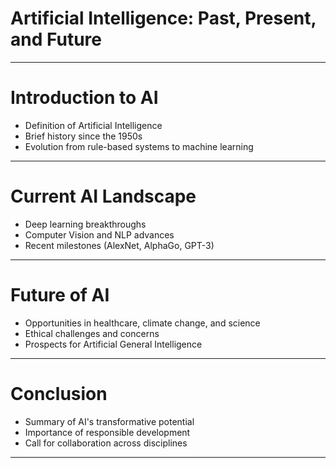 # Artificial Intelligence: Past, Present, and Future

---


# Introduction to AI

- Definition of Artificial Intelligence
- Brief history since the 1950s
- Evolution from rule-based systems to machine learning

---

# Current AI Landscape

- Deep learning breakthroughs
- Computer Vision and NLP advances
- Recent milestones (AlexNet, AlphaGo, GPT-3)

---

# Future of AI

- Opportunities in healthcare, climate change, and science
- Ethical challenges and concerns
- Prospects for Artificial General Intelligence

---

# Conclusion

- Summary of AI's transformative potential
- Importance of responsible development
- Call for collaboration across disciplines

---
